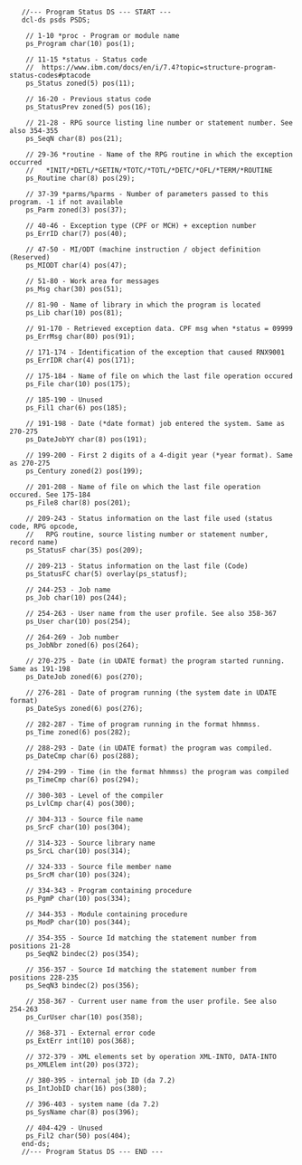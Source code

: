        //--- Program Status DS --- START ---
       dcl-ds psds PSDS;
        
        // 1-10 *proc - Program or module name
        ps_Program char(10) pos(1);
        
        // 11-15 *status - Status code
        //  https://www.ibm.com/docs/en/i/7.4?topic=structure-program-status-codes#ptacode
        ps_Status zoned(5) pos(11);
        
        // 16-20 - Previous status code
        ps_StatusPrev zoned(5) pos(16);
        
        // 21-28 - RPG source listing line number or statement number. See also 354-355
        ps_SeqN char(8) pos(21);
        
        // 29-36 *routine - Name of the RPG routine in which the exception occurred
        //   *INIT/*DETL/*GETIN/*TOTC/*TOTL/*DETC/*OFL/*TERM/*ROUTINE
        ps_Routine char(8) pos(29);
        
        // 37-39 *parms/%parms - Number of parameters passed to this program. -1 if not available
        ps_Parm zoned(3) pos(37);
        
        // 40-46 - Exception type (CPF or MCH) + exception number
        ps_ErrID char(7) pos(40);
        
        // 47-50 - MI/ODT (machine instruction / object definition (Reserved)
        ps_MIODT char(4) pos(47);
        
        // 51-80 - Work area for messages
        ps_Msg char(30) pos(51);
        
        // 81-90 - Name of library in which the program is located
        ps_Lib char(10) pos(81);
        
        // 91-170 - Retrieved exception data. CPF msg when *status = 09999
        ps_ErrMsg char(80) pos(91);
        
        // 171-174 - Identification of the exception that caused RNX9001
        ps_ErrIDR char(4) pos(171);
        
        // 175-184 - Name of file on which the last file operation occured
        ps_File char(10) pos(175);
        
        // 185-190 - Unused
        ps_Fil1 char(6) pos(185);
        
        // 191-198 - Date (*date format) job entered the system. Same as 270-275
        ps_DateJobYY char(8) pos(191);
        
        // 199-200 - First 2 digits of a 4-digit year (*year format). Same as 270-275
        ps_Century zoned(2) pos(199);
        
        // 201-208 - Name of file on which the last file operation occured. See 175-184
        ps_File8 char(8) pos(201);
        
        // 209-243 - Status information on the last file used (status code, RPG opcode,
        //   RPG routine, source listing number or statement number, record name)
        ps_StatusF char(35) pos(209);
        
        // 209-213 - Status information on the last file (Code)
        ps_StatusFC char(5) overlay(ps_statusf);
        
        // 244-253 - Job name
        ps_Job char(10) pos(244);
        
        // 254-263 - User name from the user profile. See also 358-367
        ps_User char(10) pos(254);
        
        // 264-269 - Job number
        ps_JobNbr zoned(6) pos(264);
        
        // 270-275 - Date (in UDATE format) the program started running. Same as 191-198
        ps_DateJob zoned(6) pos(270);
        
        // 276-281 - Date of program running (the system date in UDATE format)
        ps_DateSys zoned(6) pos(276);
        
        // 282-287 - Time of program running in the format hhmmss.
        ps_Time zoned(6) pos(282);
        
        // 288-293 - Date (in UDATE format) the program was compiled.
        ps_DateCmp char(6) pos(288);
        
        // 294-299 - Time (in the format hhmmss) the program was compiled
        ps_TimeCmp char(6) pos(294);
        
        // 300-303 - Level of the compiler
        ps_LvlCmp char(4) pos(300);
        
        // 304-313 - Source file name
        ps_SrcF char(10) pos(304);
        
        // 314-323 - Source library name
        ps_SrcL char(10) pos(314);
        
        // 324-333 - Source file member name
        ps_SrcM char(10) pos(324);
        
        // 334-343 - Program containing procedure
        ps_PgmP char(10) pos(334);
        
        // 344-353 - Module containing procedure
        ps_ModP char(10) pos(344);
        
        // 354-355 - Source Id matching the statement number from positions 21-28
        ps_SeqN2 bindec(2) pos(354);
        
        // 356-357 - Source Id matching the statement number from positions 228-235
        ps_SeqN3 bindec(2) pos(356);
        
        // 358-367 - Current user name from the user profile. See also 254-263
        ps_CurUser char(10) pos(358);
        
        // 368-371 - External error code
        ps_ExtErr int(10) pos(368);
        
        // 372-379 - XML elements set by operation XML-INTO, DATA-INTO
        ps_XMLElem int(20) pos(372);
        
        // 380-395 - internal job ID (da 7.2)
        ps_IntJobID char(16) pos(380);
        
        // 396-403 - system name (da 7.2)
        ps_SysName char(8) pos(396);
        
        // 404-429 - Unused
        ps_Fil2 char(50) pos(404);
       end-ds;
       //--- Program Status DS --- END ---